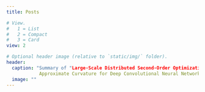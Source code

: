 ```yaml
---
title: Posts

# View.
#   1 = List
#   2 = Compact
#   3 = Card
view: 2

# Optional header image (relative to `static/img/` folder).
header:
  caption: "Summary of "Large-Scale Distributed Second-Order Optimization Using Kronecker-Factored
            Approximate Curvature for Deep Convolutional Neural Networks"""
  image: ""
---
```

